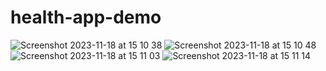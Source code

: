 # health-app-demo
![Screenshot 2023-11-18 at 15 10 38](https://github.com/doherty-labs/health-app-demo/assets/7571840/bb787349-72ed-422f-85a1-dc897e962cf8)
![Screenshot 2023-11-18 at 15 10 48](https://github.com/doherty-labs/health-app-demo/assets/7571840/89f0084a-24cd-42fc-8248-bf6863488d14)
![Screenshot 2023-11-18 at 15 11 03](https://github.com/doherty-labs/health-app-demo/assets/7571840/0b1094ef-310d-4fc7-b0c2-4fa2b36ebb92)
![Screenshot 2023-11-18 at 15 11 14](https://github.com/doherty-labs/health-app-demo/assets/7571840/ef4f77c4-673e-4fc1-b6f4-123c9bebdf0c)
